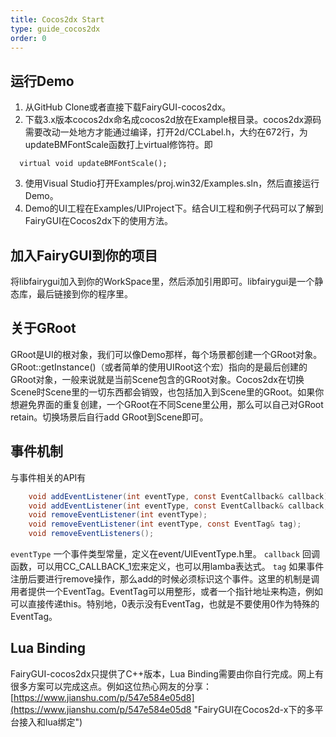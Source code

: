 ```yaml
---
title: Cocos2dx Start
type: guide_cocos2dx
order: 0
---
```


## 运行Demo

1. 从GitHub Clone或者直接下载FairyGUI-cocos2dx。
2. 下载3.x版本cocos2dx命名成cocos2d放在Example根目录。cocos2dx源码需要改动一处地方才能通过编译，打开2d/CCLabel.h，大约在672行，为updateBMFontScale函数打上virtual修饰符。即

  ```
    virtual void updateBMFontScale();
  ```

3. 使用Visual Studio打开Examples/proj.win32/Examples.sln，然后直接运行Demo。
4. Demo的UI工程在Examples/UIProject下。结合UI工程和例子代码可以了解到FairyGUI在Cocos2dx下的使用方法。

## 加入FairyGUI到你的项目

将libfairygui加入到你的WorkSpace里，然后添加引用即可。libfairygui是一个静态库，最后链接到你的程序里。

## 关于GRoot

GRoot是UI的根对象，我们可以像Demo那样，每个场景都创建一个GRoot对象。GRoot::getInstance()（或者简单的使用UIRoot这个宏）指向的是最后创建的GRoot对象，一般来说就是当前Scene包含的GRoot对象。Cocos2dx在切换Scene时Scene里的一切东西都会销毁，也包括加入到Scene里的GRoot。如果你想避免界面的重复创建，一个GRoot在不同Scene里公用，那么可以自己对GRoot retain。切换场景后自行add GRoot到Scene即可。

## 事件机制

与事件相关的API有

```csharp
    void addEventListener(int eventType, const EventCallback& callback);
    void addEventListener(int eventType, const EventCallback& callback, const EventTag& tag);
    void removeEventListener(int eventType);
    void removeEventListener(int eventType, const EventTag& tag);
    void removeEventListeners();
```

`eventType` 一个事件类型常量，定义在event/UIEventType.h里。
`callback` 回调函数，可以用CC_CALLBACK_1宏来定义，也可以用lamba表达式。
`tag` 如果事件注册后要进行remove操作，那么add的时候必须标识这个事件。这里的机制是调用者提供一个EventTag。EventTag可以用整形，或者一个指针地址来构造，例如可以直接传递this。特别地，0表示没有EventTag，也就是不要使用0作为特殊的EventTag。

## Lua Binding
FairyGUI-cocos2dx只提供了C++版本，Lua Binding需要由你自行完成。网上有很多方案可以完成这点。例如这位热心网友的分享：[https://www.jianshu.com/p/547e584e05d8](https://www.jianshu.com/p/547e584e05d8 "FairyGUI在Cocos2d-x下的多平台接入和lua绑定")
